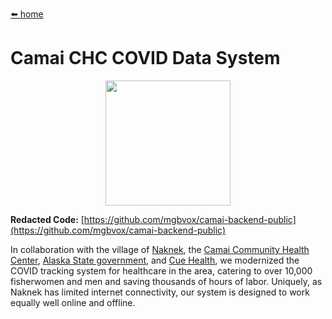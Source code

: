 [⬅️ home](../README.md)

# Camai CHC COVID Data System
<p align=center>
    <img src="https://mgbvox.github.io/static/images/alaska_salmon.png" alt="" width=200>
</p>

<strong>Redacted Code:</strong> [https://github.com/mgbvox/camai-backend-public](https://github.com/mgbvox/camai-backend-public)

In collaboration with the village of [Naknek](https://www.travelalaska.com/Destinations/Communities/Naknek.aspx), the [Camai Community Health Center](https://camaichc.org/), [Alaska State government](http://dhss.alaska.gov/), and [Cue Health](https://cuehealth.com/), we modernized the COVID tracking system for healthcare in the area, catering to over 10,000 fisherwomen and men and saving thousands of hours of labor. Uniquely, as Naknek has limited internet connectivity, our system is designed to work equally well online and offline.